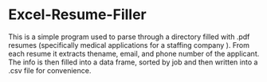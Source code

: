 # Excel-Resume-Filler


This is a simple program used to parse through a directory filled with .pdf resumes (specifically medical applications for a staffing company ).
From each resume it extracts thename, email, and phone number of the applicant. 
The info is then filled into a data frame, sorted by job and then written into a .csv file for convenience. 
